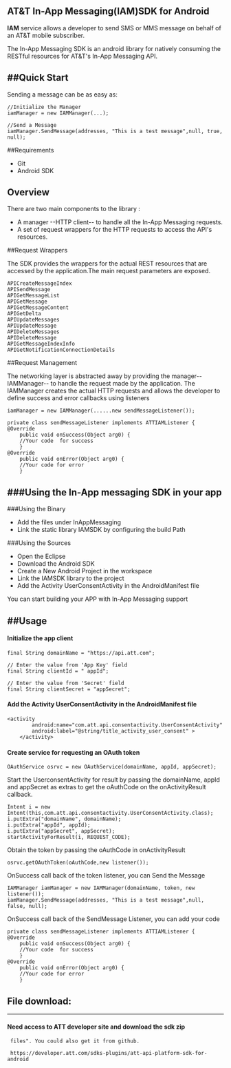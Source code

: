 ## AT&T In-App Messaging(IAM)SDK for Android
**IAM** service allows a developer to send SMS or MMS message on behalf of an AT&T mobile subscriber.

The In-App Messaging SDK is an android library for natively consuming the RESTful resources for AT&T's In-App Messaging API.

##Quick Start
--------------
Sending a message can be as easy as:

	//Initialize the Manager
	iamManager = new IAMManager(...);
	
	//Send a Message
	iamManager.SendMessage(addresses, "This is a test message",null, true, null);

##Requirements
- Git
- Android SDK


Overview
--------------
There are two main components to the library :

- A  manager --HTTP client-- to handle all the In-App Messaging requests.
- A set of request wrappers for the HTTP requests to access the API's resources.

##Request Wrappers

The SDK provides the wrappers for the  actual REST resources that are accessed by the application.The main request parameters are exposed.
	
	APICreateMessageIndex
	APISendMessage
	APIGetMessageList
	APIGetMessage
	APIGetMessageContent
	APIGetDelta
	APIUpdateMessages
	APIUpdateMessage
	APIDeleteMessages
	APIDeleteMessage
	APIGetMessageIndexInfo
	APIGetNotificationConnectionDetails
	
##Request Management

The networking layer is abstracted away by providing the manager--IAMManager-- to handle the request made by the application.
The IAMManager creates the actual HTTP requests and allows the developer to define success and error callbacks using listeners

	iamManager = new IAMManager(......new sendMessageListener());
	
	private class sendMessageListener implements ATTIAMListener {
	@Override
		public void onSuccess(Object arg0) {
		//Your code  for success
		}
	@Override
		public void onError(Object arg0) {
		//Your code for error
		}


	
###Using the In-App messaging SDK in your app
-----------------------------------------------------
###Using the Binary
- Add the files under InAppMessaging
- Link the static library IAMSDK by configuring the build Path

###Using the Sources
- Open the Eclipse 
- Download the Android SDK
- Create a New Android Project in the workspace
- Link the IAMSDK library to the project
- Add the Activity UserConsentActivity in the AndroidManifest file

You can start building your APP with In-App Messaging support

##Usage
------
#### Initialize the app client
	
	final String domainName = "https://api.att.com";
		
	// Enter the value from 'App Key' field
	final String clientId = " appId";

	// Enter the value from 'Secret' field
	final String clientSecret = "appSecret";

#### Add the Activity UserConsentActivity in the AndroidManifest file

	<activity
            android:name="com.att.api.consentactivity.UserConsentActivity"
            android:label="@string/title_activity_user_consent" >
        </activity>


#### Create service for requesting an OAuth token
	OAuthService osrvc = new OAuthService(domainName, appId, appSecret);
Start the UserconsentActivity for result by passing the domainName, appId and appSecret as extras to get the oAuthCode on the onActivityResult callback.

	Intent i = new Intent(this,com.att.api.consentactivity.UserConsentActivity.class);
	i.putExtra("domainName", domainName);
	i.putExtra("appId", appId);
	i.putExtra("appSecret", appSecret);
	startActivityForResult(i, REQUEST_CODE);
	
Obtain the token by passing the oAuthCode in onActivityResult
						 
	osrvc.getOAuthToken(oAuthCode,new listener());				  
OnSuccess call back of the token listener, you can Send the Message 

	IAMManager iamManager = new IAMManager(domainName, token, new listener());
	iamManager.SendMessage(addresses, "This is a test message",null, false, null);

OnSuccess call back of the SendMessage Listener, you can add your code
	
	private class sendMessageListener implements ATTIAMListener {
	@Override
		public void onSuccess(Object arg0) {
		//Your code  for success
		}
	@Override
		public void onError(Object arg0) {
		//Your code for error
		}

## File download:
----------------
#### Need access to ATT developer site  and download the sdk zip
     files". You could also get it from github.

     https://developer.att.com/sdks-plugins/att-api-platform-sdk-for-android



	








